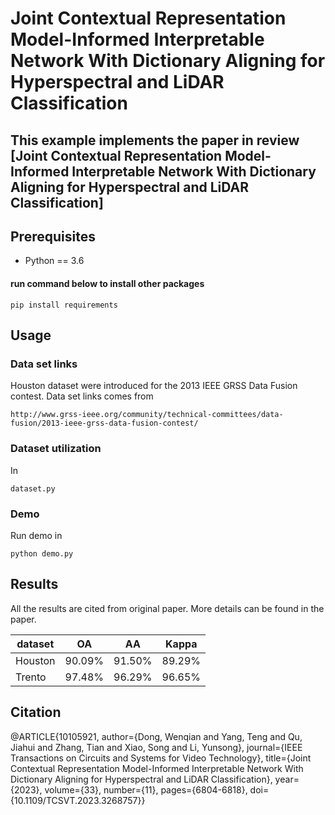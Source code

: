 # Joint Contextual Representation Model-Informed Interpretable Network With Dictionary Aligning for Hyperspectral and LiDAR Classification

## This example implements the paper in review [Joint Contextual Representation Model-Informed Interpretable Network With Dictionary Aligning for Hyperspectral and LiDAR Classification]


## Prerequisites
- Python == 3.6

#### run command below to install other packages
```
pip install requirements
```

## Usage

### Data set links

Houston dataset were introduced for the 2013 IEEE GRSS Data Fusion contest. Data set links comes from
```
http://www.grss-ieee.org/community/technical-committees/data-fusion/2013-ieee-grss-data-fusion-contest/
```

### Dataset utilization

In
```
dataset.py
```

### Demo

Run demo in 
```
python demo.py 
```


## Results
All the results are cited from original paper. More details can be found in the paper.

| dataset  	 | OA | AA      |Kappa
|---------- |-------  |--------|--------
| Houston  | 90.09%| 91.50%|89.29%
| Trento    | 97.48%| 96.29% |96.65%

## Citation
@ARTICLE{10105921,
  author={Dong, Wenqian and Yang, Teng and Qu, Jiahui and Zhang, Tian and Xiao, Song and Li, Yunsong},
  journal={IEEE Transactions on Circuits and Systems for Video Technology}, 
  title={Joint Contextual Representation Model-Informed Interpretable Network With Dictionary Aligning for Hyperspectral and LiDAR Classification}, 
  year={2023},
  volume={33},
  number={11},
  pages={6804-6818},
  doi={10.1109/TCSVT.2023.3268757}}

